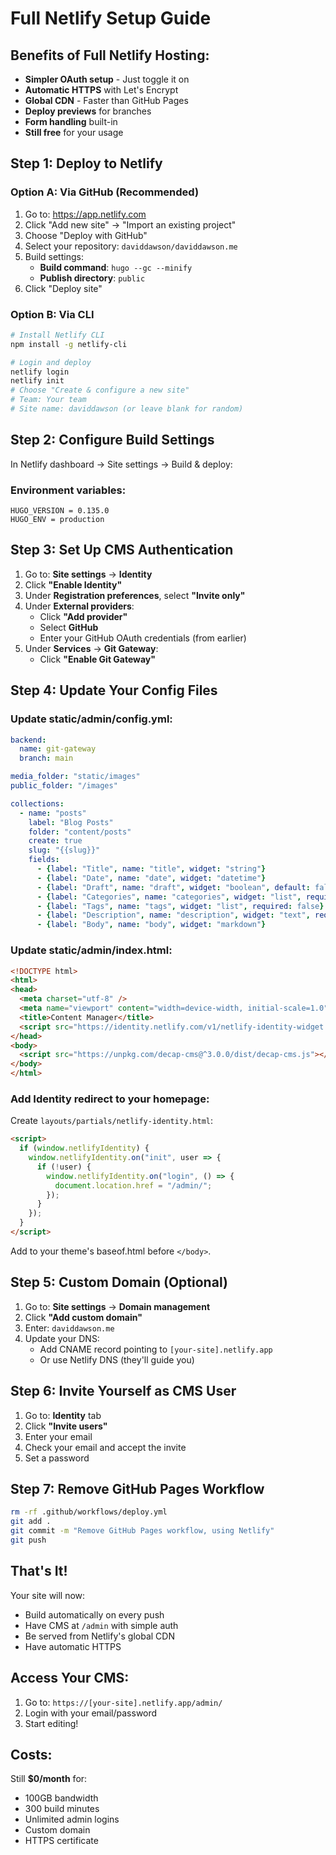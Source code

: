 # Full Netlify Setup Guide

## Benefits of Full Netlify Hosting:
- **Simpler OAuth setup** - Just toggle it on
- **Automatic HTTPS** with Let's Encrypt
- **Global CDN** - Faster than GitHub Pages
- **Deploy previews** for branches
- **Form handling** built-in
- **Still free** for your usage

## Step 1: Deploy to Netlify

### Option A: Via GitHub (Recommended)
1. Go to: https://app.netlify.com
2. Click "Add new site" → "Import an existing project"
3. Choose "Deploy with GitHub"
4. Select your repository: `daviddawson/daviddawson.me`
5. Build settings:
   - **Build command**: `hugo --gc --minify`
   - **Publish directory**: `public`
6. Click "Deploy site"

### Option B: Via CLI
```bash
# Install Netlify CLI
npm install -g netlify-cli

# Login and deploy
netlify login
netlify init
# Choose "Create & configure a new site"
# Team: Your team
# Site name: daviddawson (or leave blank for random)
```

## Step 2: Configure Build Settings

In Netlify dashboard → Site settings → Build & deploy:

### Environment variables:
```
HUGO_VERSION = 0.135.0
HUGO_ENV = production
```

## Step 3: Set Up CMS Authentication

1. Go to: **Site settings** → **Identity**
2. Click **"Enable Identity"**
3. Under **Registration preferences**, select **"Invite only"**
4. Under **External providers**:
   - Click **"Add provider"**
   - Select **GitHub**
   - Enter your GitHub OAuth credentials (from earlier)
5. Under **Services** → **Git Gateway**:
   - Click **"Enable Git Gateway"**

## Step 4: Update Your Config Files

### Update static/admin/config.yml:
```yaml
backend:
  name: git-gateway
  branch: main

media_folder: "static/images"
public_folder: "/images"

collections:
  - name: "posts"
    label: "Blog Posts"
    folder: "content/posts"
    create: true
    slug: "{{slug}}"
    fields:
      - {label: "Title", name: "title", widget: "string"}
      - {label: "Date", name: "date", widget: "datetime"}
      - {label: "Draft", name: "draft", widget: "boolean", default: false}
      - {label: "Categories", name: "categories", widget: "list", required: false}
      - {label: "Tags", name: "tags", widget: "list", required: false}
      - {label: "Description", name: "description", widget: "text", required: false}
      - {label: "Body", name: "body", widget: "markdown"}
```

### Update static/admin/index.html:
```html
<!DOCTYPE html>
<html>
<head>
  <meta charset="utf-8" />
  <meta name="viewport" content="width=device-width, initial-scale=1.0" />
  <title>Content Manager</title>
  <script src="https://identity.netlify.com/v1/netlify-identity-widget.js"></script>
</head>
<body>
  <script src="https://unpkg.com/decap-cms@^3.0.0/dist/decap-cms.js"></script>
</body>
</html>
```

### Add Identity redirect to your homepage:
Create `layouts/partials/netlify-identity.html`:
```html
<script>
  if (window.netlifyIdentity) {
    window.netlifyIdentity.on("init", user => {
      if (!user) {
        window.netlifyIdentity.on("login", () => {
          document.location.href = "/admin/";
        });
      }
    });
  }
</script>
```

Add to your theme's baseof.html before `</body>`.

## Step 5: Custom Domain (Optional)

1. Go to: **Site settings** → **Domain management**
2. Click **"Add custom domain"**
3. Enter: `daviddawson.me`
4. Update your DNS:
   - Add CNAME record pointing to `[your-site].netlify.app`
   - Or use Netlify DNS (they'll guide you)

## Step 6: Invite Yourself as CMS User

1. Go to: **Identity** tab
2. Click **"Invite users"**
3. Enter your email
4. Check your email and accept the invite
5. Set a password

## Step 7: Remove GitHub Pages Workflow

```bash
rm -rf .github/workflows/deploy.yml
git add .
git commit -m "Remove GitHub Pages workflow, using Netlify"
git push
```

## That's It!

Your site will now:
- Build automatically on every push
- Have CMS at `/admin` with simple auth
- Be served from Netlify's global CDN
- Have automatic HTTPS

## Access Your CMS:
1. Go to: `https://[your-site].netlify.app/admin/`
2. Login with your email/password
3. Start editing!

## Costs:
Still **$0/month** for:
- 100GB bandwidth
- 300 build minutes
- Unlimited admin logins
- Custom domain
- HTTPS certificate